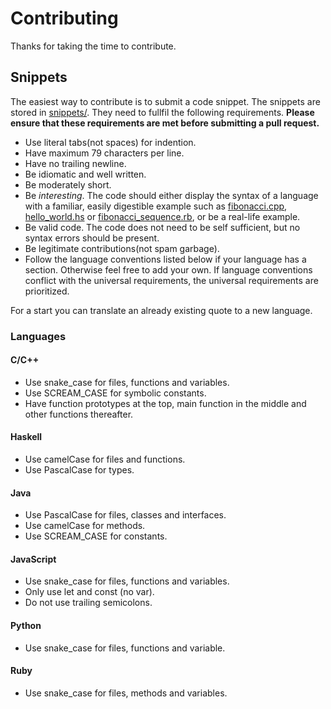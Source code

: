 # Contributing
Thanks for taking the time to contribute.

## Snippets
The easiest way to contribute is to submit a code snippet. The snippets are stored in [snippets/<language>](snippets/). They need to fullfil the following requirements. **Please ensure that these requirements are met before submitting a pull request.**
- Use literal tabs(not spaces) for indention.
- Have maximum 79 characters per line.
- Have no trailing newline.
- Be idiomatic and well written.
- Be moderately short.
- Be *interesting*. The code should either display the syntax of a language with a familiar, easily digestible example such as [fibonacci.cpp](https://github.com/olav35/liracer-rewrite/blob/master/snippets/c%2B%2B/fibonacci.cpp), [hello_world.hs](https://github.com/olav35/liracer-rewrite/blob/master/snippets/haskell/hello_world.hs) or [fibonacci_sequence.rb](https://github.com/olav35/liracer-rewrite/blob/master/snippets/ruby/fibonacci_sequence.rb), or be a real-life example.
- Be valid code. The code does not need to be self sufficient, but no syntax errors should be present.
- Be legitimate contributions(not spam garbage).
- Follow the language conventions listed below if your language has a section. Otherwise feel free to add your own. If language conventions conflict with the universal requirements, the universal requirements are prioritized.

For a start you can translate an already existing quote to a new language.

### Languages
#### C/C++
- Use snake_case for files, functions and variables.
- Use SCREAM_CASE for symbolic constants.
- Have function prototypes at the top, main function in the middle and other functions thereafter.
#### Haskell
- Use camelCase for files and functions.
- Use PascalCase for types.
#### Java
- Use PascalCase for files, classes and interfaces.
- Use camelCase for methods.
- Use SCREAM_CASE for constants.
#### JavaScript
- Use snake_case for files, functions and variables.
- Only use let and const (no var).
- Do not use trailing semicolons.
#### Python
- Use snake_case for files, functions and variable.
#### Ruby
- Use snake_case for files, methods and variables.